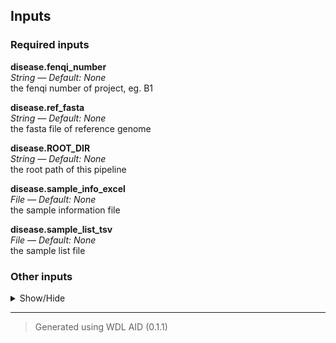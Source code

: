 ## Inputs

### Required inputs
<p name="disease.fenqi_number">
        <b>disease.fenqi_number</b><br />
        <i>String &mdash; Default: None</i><br />
        the fenqi number of project, eg. B1
</p>
<p name="disease.ref_fasta">
        <b>disease.ref_fasta</b><br />
        <i>String &mdash; Default: None</i><br />
        the fasta file of reference genome
</p>
<p name="disease.ROOT_DIR">
        <b>disease.ROOT_DIR</b><br />
        <i>String &mdash; Default: None</i><br />
        the root path of this pipeline
</p>
<p name="disease.sample_info_excel">
        <b>disease.sample_info_excel</b><br />
        <i>File &mdash; Default: None</i><br />
        the sample information file
</p>
<p name="disease.sample_list_tsv">
        <b>disease.sample_list_tsv</b><br />
        <i>File &mdash; Default: None</i><br />
        the sample list file
</p>

### Other inputs
<details>
<summary> Show/Hide </summary>
<p name="disease.BwaMem.bwa">
        <b>disease.BwaMem.bwa</b><br />
        <i>String &mdash; Default: 'bwa'</i><br />
        ???
</p>
<p name="disease.BwaMem.sambamba">
        <b>disease.BwaMem.sambamba</b><br />
        <i>String &mdash; Default: 'sambamba'</i><br />
        ???
</p>
<p name="disease.BwaMem.threads">
        <b>disease.BwaMem.threads</b><br />
        <i>Int &mdash; Default: 4</i><br />
        ???
</p>
<p name="disease.excel2info.excel2info">
        <b>disease.excel2info.excel2info</b><br />
        <i>String &mdash; Default: 'excel2info'</i><br />
        ???
</p>
<p name="disease.excel2info.outfile">
        <b>disease.excel2info.outfile</b><br />
        <i>String &mdash; Default: 'sample_info_~{fenqi}'</i><br />
        ???
</p>
<p name="disease.parse_sample_list.comment">
        <b>disease.parse_sample_list.comment</b><br />
        <i>String &mdash; Default: '#B'</i><br />
        ???
</p>
<p name="disease.proj_path">
        <b>disease.proj_path</b><br />
        <i>String? &mdash; Default: None</i><br />
        ???
</p>
<p name="disease.QC.length_required">
        <b>disease.QC.length_required</b><br />
        <i>Int &mdash; Default: 150</i><br />
        reads shorter than length_required will be discarded
</p>
<p name="disease.QC.mem">
        <b>disease.QC.mem</b><br />
        <i>String &mdash; Default: "1G"</i><br />
        the memory for sge
</p>
<p name="disease.QC.n_base_limit">
        <b>disease.QC.n_base_limit</b><br />
        <i>Int &mdash; Default: 15</i><br />
        if one read's number of N base is >n_base_limit, then this read/pair is discarded
</p>
<p name="disease.QC.qualified_quality_phred">
        <b>disease.QC.qualified_quality_phred</b><br />
        <i>Int &mdash; Default: 5</i><br />
        the quality value that a base is qualified
</p>
<p name="disease.QC.threads">
        <b>disease.QC.threads</b><br />
        <i>Int &mdash; Default: 4</i><br />
        worker thread number
</p>
<p name="disease.QC.unqualified_percent_limit">
        <b>disease.QC.unqualified_percent_limit</b><br />
        <i>Int &mdash; Default: 50</i><br />
        how many percents of bases are allowed to be unqualified (0~100)
</p>
<p name="disease.RawdataMD5.md5_out">
        <b>disease.RawdataMD5.md5_out</b><br />
        <i>String &mdash; Default: '~{target}.MD5.txt'</i><br />
        the output filename
</p>
<p name="disease.ref_version">
        <b>disease.ref_version</b><br />
        <i>String &mdash; Default: 'b37'</i><br />
        the version of reference genome
</p>
<p name="disease.region_bed">
        <b>disease.region_bed</b><br />
        <i>String &mdash; Default: '/ifs/TJPROJ3/DISEASE/Database/Exome_bed/Agilent/SureSelectXT.Human.All.Exon.V6/S07604514_Regions_extract.bed'</i><br />
        the target region bed file
</p>
<p name="disease.SambambaMarkdup.nthreads">
        <b>disease.SambambaMarkdup.nthreads</b><br />
        <i>Int &mdash; Default: 4</i><br />
        ???
</p>
<p name="disease.SambambaMarkdup.tmpdir">
        <b>disease.SambambaMarkdup.tmpdir</b><br />
        <i>String &mdash; Default: 'tmp'</i><br />
        ???
</p>
<p name="disease.SambambaMerge.nthreads">
        <b>disease.SambambaMerge.nthreads</b><br />
        <i>Int &mdash; Default: 4</i><br />
        ???
</p>
<p name="disease.seqstrag">
        <b>disease.seqstrag</b><br />
        <i>String &mdash; Default: 'WES'</i><br />
        the strategy of sequencing
</p>
<p name="disease.stagecode">
        <b>disease.stagecode</b><br />
        <i>String? &mdash; Default: None</i><br />
        the stagecode of LIMS
</p>
</details>






<hr />

> Generated using WDL AID (0.1.1)
